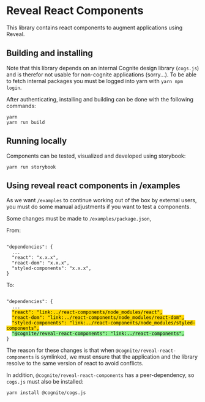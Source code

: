 # Reveal React Components
This library contains react components to augment applications using Reveal.

## Building and installing
Note that this library depends on an internal Cognite design library (`cogs.js`) and is therefor not usable for non-cognite applications (sorry...). 
To be able to fetch internal packages you must be logged into yarn with `yarn npm login`.

After authenticating, installing and building can be done with the following commands:

```
yarn
yarn run build
```

## Running locally
Components can be tested, visualized and developed using storybook:
```
yarn run storybook
```


## Using reveal react components in /examples
As we want `/examples` to continue working out of the box by external users, you must do some manual adjustments if you want to test a components.

Some changes must be made to `/examples/package.json`,

From:
<pre><code>
"dependencies": {
  ...
  "react": "x.x.x",
  "react-dom": "x.x.x",
  "styled-components": "x.x.x",
}
</code></pre>

To:
<pre><code>
"dependencies": {
  ...
  <mark style="background-color: Gold;">"react": "link:../react-components/node_modules/react",</mark>
  <mark style="background-color: Gold;">"react-dom": "link:../react-components/node_modules/react-dom",</mark>
  <mark style="background-color: Gold;">"styled-components": "link:../react-components/node_modules/styled-components",</mark>
  <mark style="background-color: LightGreen;">"@cognite/reveal-react-components": "link:../react-components",</mark>
}
</code></pre>

The reason for these changes is that when `@cognite/reveal-react-components` is symlinked, we must ensure that the application and the library resolve to the same version of react to avoid conflicts.

In addition, `@cognite/reveal-react-components` has a peer-dependency, so `cogs.js` must also be installed:

```
yarn install @cognite/cogs.js
```
